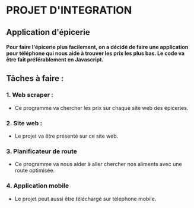 # PROJET D'INTEGRATION

## Application d'épicerie
#### Pour faire l'épicerie plus facilement, on a décidé de faire une application pour téléphone qui nous aide à trouver les prix les plus bas. Le code va être fait préférablement en Javascript.

## Tâches à faire :
### 1. Web scraper :
- Ce programme va chercher les prix sur chaque site web des épiceries.
### 2. Site web :
- Le projet va être présenté sur ce site web.
### 3. Planificateur de route
- Ce programme va nous aider à aller chercher nos aliments avec une route optimisée.
### 4. Application mobile
- Le projet peut aussi être téléchargé sur téléphone mobile.
